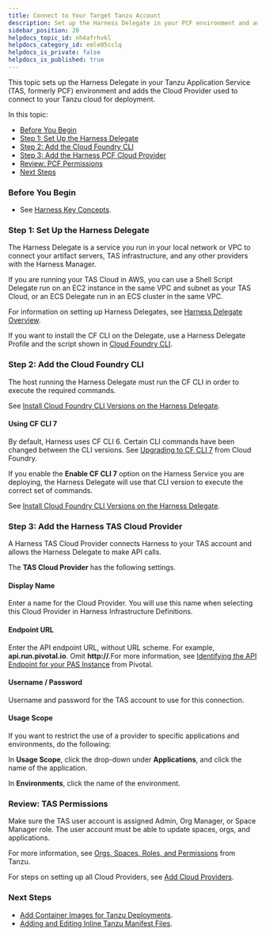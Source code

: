 ```yaml
---
title: Connect to Your Target Tanzu Account
description: Set up the Harness Delegate in your PCF environment and add the Cloud Provider used to connect to your PCF cloud for deployment.
sidebar_position: 20
helpdocs_topic_id: nh4afrhvkl
helpdocs_category_id: emle05cclq
helpdocs_is_private: false
helpdocs_is_published: true
---
```


This topic sets up the Harness Delegate in your Tanzu Application Service (TAS, formerly PCF) environment and adds the Cloud Provider used to connect to your Tanzu cloud for deployment.

In this topic:

* [Before You Begin](#before_you_begin)
* [Step 1: Set Up the Harness Delegate](#step_1_set_up_the_harness_delegate)
* [Step 2: Add the Cloud Foundry CLI](#step_2_add_the_cloud_foundry_cli)
* [Step 3: Add the Harness PCF Cloud Provider](#step_3_add_the_harness_pcf_cloud_provider)
* [Review: PCF Permissions](#review_pcf_permissions)
* [Next Steps](#next_steps)

### Before You Begin

* See [Harness Key Concepts](/article/4o7oqwih6h-harness-key-concepts).

### Step 1: Set Up the Harness Delegate

The Harness Delegate is a service you run in your local network or VPC to connect your artifact servers, TAS infrastructure, and any other providers with the Harness Manager.

If you are running your TAS Cloud in AWS, you can use a Shell Script Delegate run on an EC2 instance in the same VPC and subnet as your TAS Cloud, or an ECS Delegate run in an ECS cluster in the same VPC.

For information on setting up Harness Delegates, see [Harness Delegate Overview](/article/h9tkwmkrm7-delegate-installation).

If you want to install the CF CLI on the Delegate, use a Harness Delegate Profile and the script shown in [Cloud Foundry CLI](https://docs.harness.io/article/nxhlbmbgkj-common-delegate-profile-scripts#cloud_foundry_cli).

### Step 2: Add the Cloud Foundry CLI

The host running the Harness Delegate must run the CF CLI in order to execute the required commands.

See [Install Cloud Foundry CLI Versions on the Harness Delegate](/article/8tsb75aldu-install-cloud-foundry-cli-6-and-7-on-harness-delegates).

#### Using CF CLI 7

By default, Harness uses CF CLI 6. Certain CLI commands have been changed between the CLI versions. See [Upgrading to CF CLI 7](https://docs.cloudfoundry.org/cf-cli/v7.html#table) from Cloud Foundry.

If you enable the **Enable CF CLI 7** option on the Harness Service you are deploying, the Harness Delegate will use that CLI version to execute the correct set of commands.

See [Install Cloud Foundry CLI Versions on the Harness Delegate](/article/8tsb75aldu-install-cloud-foundry-cli-6-and-7-on-harness-delegates).

### Step 3: Add the Harness TAS Cloud Provider

A Harness TAS Cloud Provider connects Harness to your TAS account and allows the Harness Delegate to make API calls.

The **TAS Cloud Provider** has the following settings.

#### Display Name

Enter a name for the Cloud Provider. You will use this name when selecting this Cloud Provider in Harness Infrastructure Definitions.

#### Endpoint URL

Enter the API endpoint URL, without URL scheme. For example, **api.run.pivotal.io**. Omit **http://**.For more information, see [Identifying the API Endpoint for your PAS Instance](https://docs.pivotal.io/pivotalcf/2-3/opsguide/api-endpoint.html) from Pivotal.

#### Username / Password

Username and password for the TAS account to use for this connection.

#### Usage Scope

If you want to restrict the use of a provider to specific applications and environments, do the following:

In **Usage Scope**, click the drop-down under **Applications**, and click the name of the application.

In **Environments**, click the name of the environment.

### Review: TAS Permissions

Make sure the TAS user account is assigned Admin, Org Manager, or Space Manager role. The user account must be able to update spaces, orgs, and applications.

For more information, see [Orgs, Spaces, Roles, and Permissions](https://docs.pivotal.io/pivotalcf/2-3/concepts/roles.html) from Tanzu.

For steps on setting up all Cloud Providers, see [Add Cloud Providers](/article/whwnovprrb-cloud-providers).

### Next Steps

* [Add Container Images for Tanzu Deployments](/article/jxsna1a0mi).
* [Adding and Editing Inline Tanzu Manifest Files](/article/3ekpbmpr4e).

